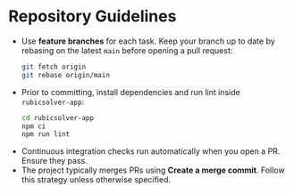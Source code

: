 # Repository Guidelines

- Use **feature branches** for each task. Keep your branch up to date by rebasing on the latest `main` before opening a pull request:
  ```bash
  git fetch origin
  git rebase origin/main
  ```
- Prior to committing, install dependencies and run lint inside `rubicsolver-app`:
  ```bash
  cd rubicsolver-app
  npm ci
  npm run lint
  ```
- Continuous integration checks run automatically when you open a PR. Ensure they pass.
- The project typically merges PRs using **Create a merge commit**. Follow this strategy unless otherwise specified.
